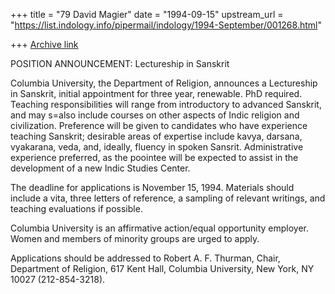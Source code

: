 +++
title = "79 David Magier"
date = "1994-09-15"
upstream_url = "https://list.indology.info/pipermail/indology/1994-September/001268.html"

+++
[Archive link](https://list.indology.info/pipermail/indology/1994-September/001268.html)

POSITION ANNOUNCEMENT: Lectureship in Sanskrit 

Columbia University, the Department of Religion, announces a Lectureship
in Sanskrit, initial appointment for three year, renewable.  PhD required.
Teaching responsibilities will range from introductory to advanced
Sanskrit, and may s=also include courses on other aspects of Indic
religion and civilization. Preference will be given to candidates who have
experience teaching Sanskrit; desirable areas of expertise include kavya,
darsana, vyakarana, veda, and, ideally, fluency in spoken Sansrit. 
Administrative experience preferred, as the poointee will be expected to
assist in the development of a new Indic Studies Center.

The deadline for applications is November 15, 1994. Materials should
include a vita, three letters of reference, a sampling of relevant
writings, and teaching evaluations if possible. 

Columbia University is an affirmative action/equal opportunity employer. 
Women and members of minority groups are urged to apply.

Applications should be addressed to Robert A. F. Thurman, Chair,
Department of Religion, 617 Kent Hall, Columbia University, New York, NY
10027 (212-854-3218). 









